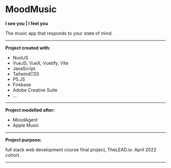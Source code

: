 # MoodMusic
**I see you | I feel you**

The music app that responds to your state of mind.


---

**Project created with:**

- NuxtJS 
- VueJS, VueX, Vuetify, Vite
- JavaScript
- TailwindCSS
- P5.JS
- Firebase
- Adobe Creative Suite
- ...

---

**Project modelled after:**
- MoodAgent
- Apple Music

---

**Project purpose:**

full stack web development course final project, TheLEAD.io. April 2022 cohort.

---
